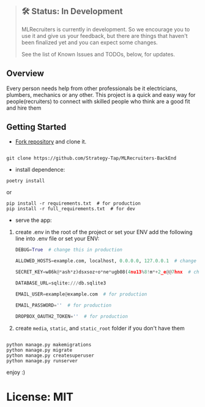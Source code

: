 > ## 🛠 Status: In Development
> MLRecruiters is currently in development. So we encourage you to use it and give us your feedback, but there are things that haven't been finalized yet and you can expect some changes.
>
> See the list of Known Issues and TODOs, below, for updates.

## Overview
Every person needs help from other professionals be it electricians, plumbers, mechanics or any other. This project is a quick and easy way for people(recruiters) to connect with skilled people who think are a good fit and hire them


## Getting Started

* [Fork repository][MLRecruiters] and clone it.

```shell tab="Shell or CMD"

git clone https://github.com/Strategy-Tap/MLRecruiters-BackEnd
```

* install dependence:

```shell tab="Poetry"
poetry install
```

or

```shell tab="pip"
pip install -r requirements.txt  # for production
pip install -r full_requirements.txt  # for dev
```
* serve the app:

1. create .env in the root of the project or set your ENV add the following line into .env file or set your ENV:

    ```python tab=".ENV"
    DEBUG=True  # change this in production

    ALLOWED_HOSTS=example.com, localhost, 0.0.0.0, 127.0.0.1  # change this in production

    SECRET_KEY=w86k@*ash*z)dsxsoz+o*ne*ugb08(4nu13%8!m*+2_e@@7hnx  # change this in production and never put the production key here

    DATABASE_URL=sqlite:///db.sqlite3

    EMAIL_USER=example@example.com  # for production

    EMAIL_PASSWORD=''  # for production 

    DROPBOX_OAUTH2_TOKEN=''  # for production
    ```

2. create `media`, `static`, and `static_root` folder if you don't have them 


```shell tab="shell or CMD"

python manage.py makemigrations
python manage.py migrate
python manage.py createsuperuser
python manage.py runserver
```

enjoy :)

# License: MIT


[MLRecruiters]: https://github.com/Strategy-Tap/MLRecruiters-BackEnd

